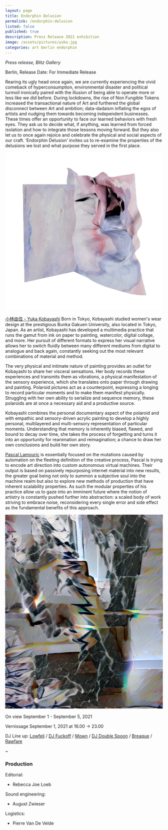 ```yaml
---
layout: page
title: Endorphin Delusion
permalink: /endorphin-delusion
listed: false
published: true
description: Press Release 2021 exhibition
image: /assets/pictures/yuka.jpg
categories: art berlin endorphin
---
```

_Press release, Blitz Gallery_

Berlin, Release Date: For Immediate Release

Rearing its ugly head once again, we are currently experiencing the vivid comeback of hyperconsumption, environmental disaster and political turmoil ironically paired with the illusion of being able to operate more or less like we did before. During lockdowns, the rise of Non Fungible Tokens increased the transactional nature of Art and furthered the global disconnect between Art and ambition; data-dadaism inflating the egos of artists and nudging them towards becoming independent businesses.
These times offer an opportunity to face our learned behaviors with fresh eyes. They ask us to decide what, if anything, was learned from forced isolation and how to integrate those lessons moving forward. But they also let us to once again  rejoice and celebrate the physical and social aspects of our craft. ‘Endorphin Delusion’ invites us to re-examine the properties of the delusions we lost and what purpose they served in the first place.

<img class='post-image' src="/assets/pictures/yuka.jpg">

[小林由佳 - Yuka Kobayashi](https://stdiscipline.com/) Born in Tokyo, Kobayashi studied women's wear design at the prestigious Bunka Gakuen University, also located in Tokyo, Japan. As an artist, Kobayashi has developed a multimedia practice that runs the gamut from ink on paper to painting, watercolor, digital collage, and more. Her pursuit of different formats to express her visual narrative allows her to switch fluidly between many different mediums from digital to analogue and back again, constantly seeking out the most relevant combinations of material and method.

The very physical and intimate nature of painting provides an outlet for Kobayashi to share her visceral sensations. Her body records these experiences and transmits them as vibrations, a physical manifestation of the sensory experience, which she translates onto paper through drawing and painting. Polaroid pictures act as a counterpoint, expressing a longing to record particular moments and to make them manifest physically. Struggling with her own ability to serialize and sequence memory, these polaroids are at once a necessary aid and a productive source.

Kobayashi combines the personal documentary aspect of the polaroid and with empathic and sensory-driven acrylic painting to develop a highly personal, multilayered and multi-sensory representation of particular moments. Understanding that memory is inherently biased, flawed, and bound to decay over time, she takes the process of forgetting and turns it into an opportunity for reanimation and reimagination; a chance to draw her own conclusions and build her own story.

[Pascal Lamouric](https://foundation.app/pskl) is essentially focused on the mutations caused by automation on the fleeting definition of the creative process, Pascal is trying to encode art direction into custom autonomous virtual machines. Their output is based on passively repurposing internet material into new results, the greater goal being not only to summon a subjective soul into the machine realm but also to explore new methods of production that have inherent scalability properties. As such the modular properties of his practice allow us to gaze into an imminent future where the notion of artistry is constantly pushed further into abstraction: a scaled body of work striving to embrace noise, reconsidering every single error and side effect as the fundamental benefits of this approach.

<img class='post-image' src="/assets/pictures/pskl.jpg">

On view
September 1 - September 5, 2021

Vernissage
September 1, 2021 at 16.00 -> 23.00


DJ Line up: [Lowfeli](https://soundcloud.com/lowfeli) / [DJ Fuckoff](https://soundcloud.com/djfuckoff) / [Mown](https://soundcloud.com/mownofficial) / [DJ Double Spoon](https://soundcloud.com/bahayam) / [Breaque](https://soundcloud.com/breaque-fin) / [Rawfare](https://songsling.studio/)

~

### Production

Editorial:
- Rebecca Joe Loeb

Sound engineering:
- August Zwieser

Logistics:
- Pierre Van De Velde